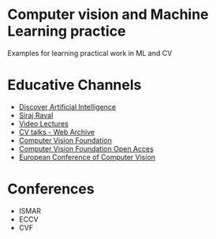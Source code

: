 # Computer vision and Machine Learning practice
Examples for learning practical work in ML and CV

# Educative Channels
* [Discover Artificial Intelligence](https://www.youtube.com/channel/UCAHKM2oBfeVnokXWjpbkCew)
* [Siraj Raval](https://www.youtube.com/channel/UCWN3xxRkmTPmbKwht9FuE5A)
* [Video Lectures](http://videolectures.net/Top/Computer_Science/Computer_Vision/)
* [CV talks - Web Archive](https://web.archive.org/web/20160118230841/http://www.computervisiontalks.com/)
* [Computer Vision Foundation](https://www.youtube.com/channel/UC0n76gicaarsN_Y9YShWwhw/videos)
* [Computer Vision Foundation Open Acces](http://openaccess.thecvf.com/menu.py)
* [European Conference of Computer Vision](http://openaccess.thecvf.com/ECCV2018.py)

# Conferences
* ISMAR
* ECCV
* CVF
